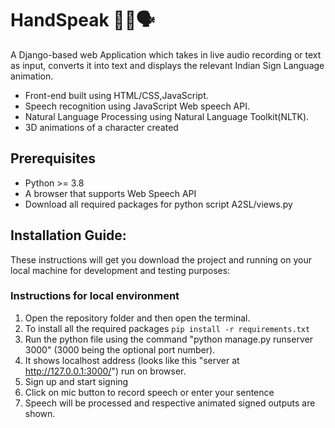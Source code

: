 # HandSpeak 🤚🏽🗣️

A Django-based web Application which takes in live audio recording or text as input, converts it into text and displays the relevant Indian Sign Language animation.

- Front-end built using HTML/CSS,JavaScript.
- Speech recognition using JavaScript Web speech API.
- Natural Language Processing using Natural Language Toolkit(NLTK).
- 3D animations of a character created


## Prerequisites

- Python >= 3.8
- A browser that supports Web Speech API
- Download all required packages for python script A2SL/views.py

## Installation Guide:

These instructions will get you download the project and running on your local machine for development and testing purposes:

### Instructions for local environment

1. Open the repository folder and then open the terminal.
2. To install all the required packages `pip install -r requirements.txt`
3. Run the python file using the command "python manage.py runserver 3000" (3000 being the optional port number).
3. It shows localhost address (looks like this "server at http://127.0.0.1:3000/") run on browser.
4. Sign up and start signing
5. Click on mic button to record speech or enter your sentence
6. Speech will be processed and respective animated signed outputs are shown.